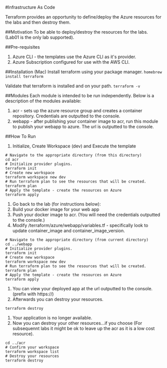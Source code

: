 #Infrastructure As Code 

Terraform provides an opportunity to define/deploy the Azure resources for the labs and then destroy them.

##Motivation
To be able to deploy/destroy the resources for the labs. (Lab01 is the only lab supported).

##Pre-requisites
1. Azure CLI - the templates use the Azure CLI as it's provider.
1. Azure Subscription configured for use with the AWS CLI.

##Installation (Mac)
Install terraform using your package manager.
`homebrew install terraform`

Validate that terraform is installed and on your path. 
`terraform -v` 


##Modules
Each module is intended to be run independently.  Below is a description of the modules available:
1. acr - sets up the azure resource group and creates a container repository.  Credentials are outputted to the console.
1. webapp - after publishing your container image to acr, run this module to publish your webapp to azure.  The url is outputted to the console.

##How To Run
    
1. Initialize, Create Workspace (dev) and Execute the template
```
# Navigate to the appropriate directory (from this directory)
cd acr
# Initialize provider plugins.
terraform init
# Create new workspace
terraform workspace new dev
# Run terraform plan to see the resources that will be created.
terraform plan
# Apply the template - create the resources on Azure 
terraform apply
```
1. Go back to the lab (for instructions below):
1. Build your docker image for your web app 
1. Push your docker image to acr.  (You will need the credentials outputted to the console.)  
1. Modify /terraform/azure/webapp/variables.tf - specifically look to update container_image and container_image_version.

```
# Navigate to the appropriate directory (from current directory)
cd ../webapp
# Initialize provider plugins.
terraform init
# Create new workspace
terraform workspace new dev
# Run terraform plan to see the resources that will be created.
terraform plan
# Apply the template - create the resources on Azure 
terraform apply
```
1. You can view your deployed app at the url outputted to the console.  (prefix with https://)
1. Afterwards you can destroy your resources.
```
terraform destroy
```
1. Your application is no longer available.
1. Now you can destroy your other resources...if you choose (For subsequennt labs it might be ok to leave up the acr as it is a low cost resource).  
```
cd ../acr
# Confirm your workspace
terraform workspace list
# Destroy your resources
terraform destroy
``` 